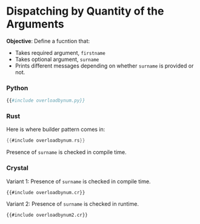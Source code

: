 # Dispatching by Quantity of the Arguments

**Objective**: Define a fucntion that:

- Takes required argument, `firstname`
- Takes optional argument, `surname`
- Prints different messages depending on whether `surname` is provided or not.

### Python

```python
{{#include overloadbynum.py}}
```

### Rust

Here is where builder pattern comes in:

```rust
{{#include overloadbynum.rs}}
```

Presence of `surname` is checked in compile time.

### Crystal

Variant 1: Presence of `surname` is checked in compile time.

```crystal
{{#include overloadbynum.cr}}
```

Variant 2: Presence of `surname` is checked in runtime.

```crystal
{{#include overloadbynum2.cr}}
```
